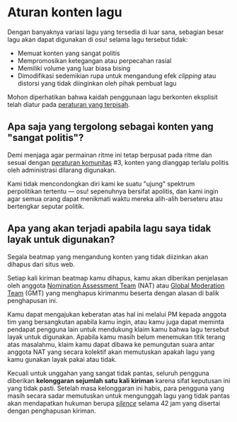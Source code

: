 # Aturan konten lagu

Dengan banyaknya variasi lagu yang tersedia di luar sana, sebagian besar lagu akan dapat digunakan di osu! selama lagu tersebut tidak:

- Memuat konten yang sangat politis
- Mempromosikan ketegangan atau perpecahan rasial
- Memiliki volume yang luar biasa bising
- Dimodifikasi sedemikian rupa untuk mengandung efek *clipping* atau distorsi yang tidak diinginkan oleh pihak pembuat lagu

Mohon diperhatikan bahwa kaidah penggunaan lagu berkonten eksplisit telah diatur pada [peraturan yang terpisah](/wiki/Rules/Explicit_content).

## Apa saja yang tergolong sebagai konten yang "sangat politis"?

Demi menjaga agar permainan ritme ini tetap berpusat pada ritme dan sesuai dengan [peraturan komunitas](/wiki/Rules#peraturan-komunitas) #3, konten yang dianggap terlalu politis oleh administrasi dilarang digunakan.

Kami tidak mencondongkan diri kami ke suatu "ujung" spektrum perpolitikan tertentu — osu! sepenuhnya bersifat apolitis, dan kami ingin agar semua orang dapat menikmati waktu mereka alih-alih berseteru atau bertengkar seputar politik.

## Apa yang akan terjadi apabila lagu saya tidak layak untuk digunakan?

Segala beatmap yang mengandung konten yang tidak diizinkan akan dihapus dari situs web.

Setiap kali kiriman beatmap kamu dihapus, kamu akan diberikan penjelasan oleh anggota [Nomination Assessment Team](/wiki/People/Nomination_Assessment_Team) (NAT) atau [Global Moderation Team](/wiki/People/Global_Moderation_Team) (GMT) yang menghapus kirimanmu beserta dengan alasan di balik penghapusan ini.

Kamu dapat mengajukan keberatan atas hal ini melalui PM kepada anggota tim yang bersangkutan apabila kamu ingin, atau kamu juga dapat meminta pendapat pengguna lain untuk mendukung klaim kamu bahwa lagu tersebut layak untuk digunakan. Apabila kamu masih belum menemukan titik terang atas masalahmu, klaim kamu dapat dibawa ke pemungutan suara antar anggota NAT yang secara kolektif akan memutuskan apakah lagu yang kamu gunakan layak pakai atau tidak.

Kecuali untuk unggahan yang sangat tidak pantas, seluruh pengguna diberikan **kelonggaran sejumlah satu kali kiriman** karena sifat keputusan ini yang tidak pasti. Setelah masa kelonggaran ini habis, para pengguna yang masih secara sadar memutuskan untuk mengunggah lagu yang tidak pantas akan mendapatkan hukuman berupa *[silence](/wiki/Silence)* selama 42 jam yang disertai dengan penghapusan kiriman.
